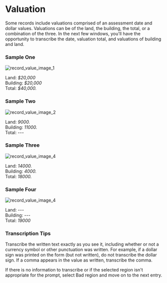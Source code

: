 # Valuation  
<p>Some records include valuations comprised of an assessment date and dollar values. Valuations can be of the land, the building, the total, or a combination of the three. In the next few windows, you'll have the opportunity to transcribe the date, valuation total, and valuations of building and land.</p>
<div id="accordion-help-modal">
  <h3>Sample One</h3>
  <div class="modal-field-guide" >
    <img src="/images/t_value_1.png" alt="record_value_image_1">
    <p>Land: <em>$20,000</em><br />
       Building: <em>$20,000</em><br />
       Total: <em>$40,000.</em></p>
  </div>
  <h3>Sample Two</h3>
  <div class="modal-field-guide" >
    <img src="/images/t_value_2.png" alt="record_value_image_2">
    <p>Land: <em>9000.</em><br />
       Building: <em>11000.</em><br />
       Total: <em>---</em></p>
  </div>
  <h3>Sample Three</h3>
  <div class="modal-field-guide" >
    <img src="/images/t_value_3.png" alt="record_value_image_4">
    <p>Land: <em>14000.</em><br />
       Building: <em>4000.</em><br />
       Total: <em>18000.</em></p>
  </div>
  <h3>Sample Four</h3>
  <div class="modal-field-guide" >
    <img src="/images/t_value_4.png" alt="record_value_image_4">
    <p>Land: <em>---</em><br />
       Building: <em>---</em><br />
       Total: <em>19000</em></p>
  </div>
  <h3>Transcription Tips</h3>
  <div class="modal-field-guide" >
    <p>Transcribe the written text exactly as you see it, including whether or not a currency symbol or other punctuation was written. For example, if a dollar sign was printed on the form (but not written), do not transcribe the dollar sign. If a comma appears in the value as written, transcribe the comma.</p>
    <p>If there is no information to transcribe or if the selected region isn't appropriate for the prompt, select Bad region and move on to the next entry.</p>
  </div>
</div>
